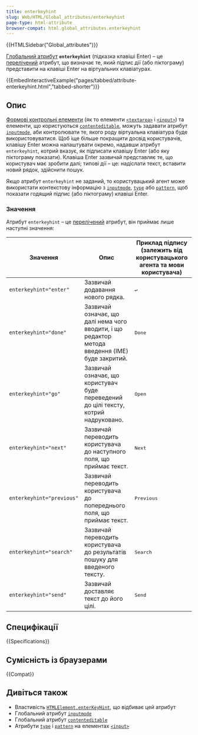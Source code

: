 ```yaml
---
title: enterkeyhint
slug: Web/HTML/Global_attributes/enterkeyhint
page-type: html-attribute
browser-compat: html.global_attributes.enterkeyhint
---
```


{{HTMLSidebar("Global_attributes")}}

[Глобальний атрибут](/uk/docs/Web/HTML/Global_attributes) **`enterkeyhint`** (підказка клавіші Enter) – це [перелічений](/uk/docs/Glossary/Enumerated) атрибут, що визначає те, який підпис дії (або піктограму) представити на клавіші Enter на віртуальних клавіатурах.

{{EmbedInteractiveExample("pages/tabbed/attribute-enterkeyhint.html","tabbed-shorter")}}

## Опис

[Формові контрольні елементи](/uk/docs/Learn/Forms) (як то елементи [`<textarea>`](/uk/docs/Web/HTML/Element/textarea) і [`<input>`](/uk/docs/Web/HTML/Element/input)) та елементи, що користуються [`contenteditable`](/uk/docs/Web/HTML/Global_attributes/contenteditable), можуть задавати атрибут [`inputmode`](/uk/docs/Web/HTML/Global_attributes/inputmode), аби контролювати те, якого роду віртуальна клавіатура буде використовуватися. Щоб іще більше покращити досвід користувачів, клавішу Enter можна налаштувати окремо, надавши атрибут `enterkeyhint`, котрий вказує, як підписати клавішу Enter (або яку піктограму показати). Клавіша Enter зазвичай представляє те, що користувач має зробити далі; типові дії – це: надіслати текст, вставити новий рядок, здійснити пошук.

Якщо атрибут `enterkeyhint` не заданий, то користувацький агент може використати контекстову інформацію з [`inputmode`](/uk/docs/Web/HTML/Global_attributes/inputmode), [`type`](/uk/docs/Web/HTML/Element/input#typy-input) або [`pattern`](/uk/docs/Web/HTML/Element/input#pattern-patern), щоб показати годящий підпис (або піктограму) клавіші Enter.

### Значення

Атрибут `enterkeyhint` – це [перелічений](/uk/docs/Glossary/Enumerated) атрибут, він приймає лише наступні значення:

<table class="no-markdown">
  <thead>
    <tr>
      <th>Значення</th>
      <th>Опис</th>
      <th>Приклад підпису (залежить від користувацького агента та мови користувача)</th>
    </tr>
  </thead>
  <tbody>
    <tr>
      <td><code>enterkeyhint="enter"</code></td>
      <td>Зазвичай додавання нового рядка.</td>
      <td><kbd>↵</kbd></td>
    </tr>
    <tr>
      <td><code>enterkeyhint="done"</code></td>
      <td>
        Зазвичай означає, що далі нема чого вводити, і що редактор метода введення (IME) буде закритий.
      </td>
      <td><kbd>Done</kbd></td>
    </tr>
    <tr>
      <td><code>enterkeyhint="go"</code></td>
      <td>
        Зазвичай означає, що користувач буде переведений до цілі тексту, котрий надруковано.
      </td>
      <td><kbd>Open</kbd></td>
    </tr>
    <tr>
      <td><code>enterkeyhint="next"</code></td>
      <td>
        Зазвичай переводить користувача до наступного поля, що приймає текст.
      </td>
      <td><kbd>Next</kbd></td>
    </tr>
    <tr>
      <td><code>enterkeyhint="previous"</code></td>
      <td>
        Зазвичай переводить користувача до попереднього поля, що приймає текст.
      </td>
      <td><kbd>Previous</kbd></td>
    </tr>
    <tr>
      <td><code>enterkeyhint="search"</code></td>
      <td>
        Зазвичай переводить користувача до результатів пошуку для введеного тексту.
      </td>
      <td><kbd>Search</kbd></td>
    </tr>
    <tr>
      <td><code>enterkeyhint="send"</code></td>
      <td>Зазвичай доставляє текст до його цілі.</td>
      <td><kbd>Send</kbd></td>
    </tr>
  </tbody>
</table>

## Специфікації

{{Specifications}}

## Сумісність із браузерами

{{Compat}}

## Дивіться також

- Властивість [`HTMLElement.enterKeyHint`](/uk/docs/Web/API/HTMLElement/enterKeyHint), що відбиває цей атрибут
- Глобальний атрибут [`inputmode`](/uk/docs/Web/HTML/Global_attributes/inputmode)
- Глобальний атрибут [`contenteditable`](/uk/docs/Web/HTML/Global_attributes/contenteditable)
- Атрибути [`type`](/uk/docs/Web/HTML/Element/input#typy-input) і [`pattern`](/uk/docs/Web/HTML/Element/input#pattern-patern) на елементах [`<input>`](/uk/docs/Web/HTML/Element/input)
